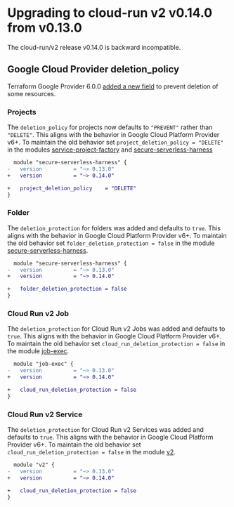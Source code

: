 # Upgrading to cloud-run v2 v0.14.0 from v0.13.0

The cloud-run/v2 release v0.14.0 is backward incompatible.

## Google Cloud Provider deletion_policy

Terraform Google Provider 6.0.0 [added a new field](https://registry.terraform.io/providers/hashicorp/google/latest/docs/guides/version_6_upgrade) to prevent deletion of some resources.

### Projects

The `deletion_policy` for projects now defaults to `"PREVENT"` rather than `"DELETE"`.
This aligns with the behavior in Google Cloud Platform Provider v6+.
To maintain the old behavior set `project_deletion_policy = "DELETE"` in the modules [service-project-factory](../modules/service-project-factory/) and [secure-serverless-harness](../modules/secure-serverless-harness/README.md)

```diff
  module "secure-serverless-harness" {
-   version          = "~> 0.13.0"
+   version          = "~> 0.14.0"

+   project_deletion_policy    = "DELETE"
}
```

### Folder

The `deletion_protection` for folders was added and defaults to `true`.
This aligns with the behavior in Google Cloud Platform Provider v6+.
To maintain the old behavior set `folder_deletion_protection = false` in the module [secure-serverless-harness](../modules/secure-serverless-harness/README.md).

```diff
  module "secure-serverless-harness" {
-   version          = "~> 0.13.0"
+   version          = "~> 0.14.0"

+   folder_deletion_protection = false
}
```

### Cloud Run v2 Job

The `deletion_protection` for Cloud Run v2 Jobs was added and defaults to `true`.
This aligns with the behavior in Google Cloud Platform Provider v6+.
To maintain the old behavior set `cloud_run_deletion_protection = false` in the module [job-exec](../modules/job-exec/README.md).

```diff
  module "job-exec" {
-   version          = "~> 0.13.0"
+   version          = "~> 0.14.0"

+   cloud_run_deletion_protection = false
}
```

### Cloud Run v2 Service

The `deletion_protection` for Cloud Run v2 Services was added and defaults to `true`.
This aligns with the behavior in Google Cloud Platform Provider v6+.
To maintain the old behavior set `cloud_run_deletion_protection = false` in the module [v2](../modules/v2/README.md).

```diff
  module "v2" {
-   version          = "~> 0.13.0"
+   version          = "~> 0.14.0"

+   cloud_run_deletion_protection = false
}
```
